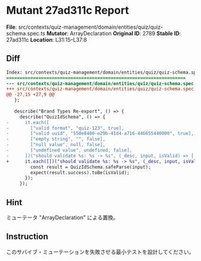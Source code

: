 # Mutant 27ad311c Report

**File**: src/contexts/quiz-management/domain/entities/quiz/quiz-schema.spec.ts
**Mutator**: ArrayDeclaration
**Original ID**: 2789
**Stable ID**: 27ad311c
**Location**: L31:15–L37:8

## Diff

```diff
Index: src/contexts/quiz-management/domain/entities/quiz/quiz-schema.spec.ts
===================================================================
--- src/contexts/quiz-management/domain/entities/quiz/quiz-schema.spec.ts	original
+++ src/contexts/quiz-management/domain/entities/quiz/quiz-schema.spec.ts	mutated #2789
@@ -27,15 +27,9 @@
   };
 
   describe("Brand Types Re-export", () => {
     describe("QuizIdSchema", () => {
-      it.each([
-        ["valid format", "quiz-123", true],
-        ["valid uuid", "550e8400-e29b-41d4-a716-446655440000", true],
-        ["empty string", "", false],
-        ["null value", null, false],
-        ["undefined value", undefined, false],
-      ])("should validate %s: %s -> %s", (_desc, input, isValid) => {
+      it.each([])("should validate %s: %s -> %s", (_desc, input, isValid) => {
         const result = QuizIdSchema.safeParse(input);
         expect(result.success).toBe(isValid);
       });
     });
```

## Hint

ミューテータ "ArrayDeclaration" による置換。

## Instruction

このサバイブ・ミューテーションを失敗させる最小テストを設計してください。
